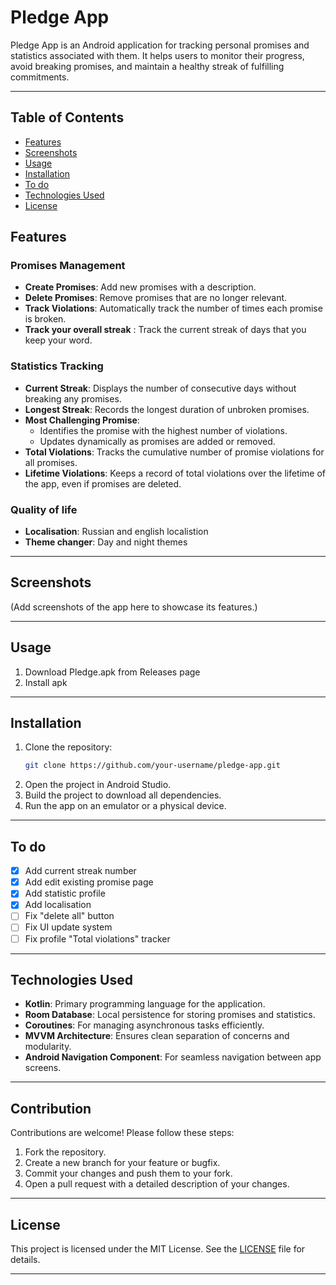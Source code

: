 # Pledge App

Pledge App is an Android application for tracking personal promises and statistics associated with them. It helps users to monitor their progress, avoid breaking promises, and maintain a healthy streak of fulfilling commitments.

---
## Table of Contents
- [Features](#features)
- [Screenshots](#screenshots)
- [Usage](#usage)
- [Installation](#installation)
- [To do](#to-do)
- [Technologies Used](#TechnologiesUsed)
- [License](#license)

## Features

### Promises Management
- **Create Promises**: Add new promises with a description.
- **Delete Promises**: Remove promises that are no longer relevant.
- **Track Violations**: Automatically track the number of times each promise is broken.
- **Track your overall streak** : Track the current streak of days that you keep your word.

### Statistics Tracking
- **Current Streak**: Displays the number of consecutive days without breaking any promises.
- **Longest Streak**: Records the longest duration of unbroken promises.
- **Most Challenging Promise**:
  - Identifies the promise with the highest number of violations.
  - Updates dynamically as promises are added or removed.
- **Total Violations**: Tracks the cumulative number of promise violations for all promises.
- **Lifetime Violations**: Keeps a record of total violations over the lifetime of the app, even if promises are deleted.

### Quality of life
- **Localisation**: Russian and english localistion
- **Theme changer**: Day and night themes

---

## Screenshots

(Add screenshots of the app here to showcase its features.)

---

 ## Usage

1. Download Pledge.apk from Releases page
2. Install apk
   
---

   ## Installation
1. Clone the repository:
   ```bash
   git clone https://github.com/your-username/pledge-app.git
   ```
2. Open the project in Android Studio.
3. Build the project to download all dependencies.
4. Run the app on an emulator or a physical device.

---

## To do

- [x] Add current streak number
- [x] Add edit existing promise page
- [x] Add statistic profile
- [x] Add localisation
- [ ] Fix "delete all" button
- [ ] Fix UI update system
- [ ] Fix profile "Total violations" tracker
---

## Technologies Used

- **Kotlin**: Primary programming language for the application.
- **Room Database**: Local persistence for storing promises and statistics.
- **Coroutines**: For managing asynchronous tasks efficiently.
- **MVVM Architecture**: Ensures clean separation of concerns and modularity.
- **Android Navigation Component**: For seamless navigation between app screens.

---

## Contribution

Contributions are welcome! Please follow these steps:

1. Fork the repository.
2. Create a new branch for your feature or bugfix.
3. Commit your changes and push them to your fork.
4. Open a pull request with a detailed description of your changes.

---

## License

This project is licensed under the MIT License. See the [LICENSE](LICENSE) file for details.

---

